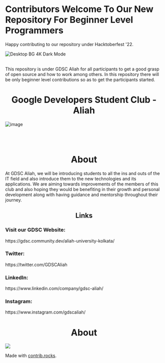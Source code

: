 # Contributors Welcome To Our New Repository For Beginner Level Programmers 
Happy contributing to our repository under Hacktoberfest '22.

![Desktop BG 4K Dark Mode](https://user-images.githubusercontent.com/83830134/194622720-c8e515d1-41e0-4dde-8860-9a1c5d28b7a0.png)

<br>
This repository is under GDSC Aliah for all participants to get a good grasp of open source and how to work among others. In this repository there will be only beginner level contributions so as to get the participants started.
<br>

<h1 align="center">Google Developers Student Club - Aliah</h1>

![image](https://res.cloudinary.com/startup-grind/image/upload/c_fill,dpr_2,f_auto,g_center,h_540,q_auto:good,w_720/v1/gcs/platform-data-dsc/chapter_photos/Aliah-University-Admission.jpg)


<br>
<br>

<h1 align="center">About</h1>

At GDSC Aliah, we will be introducing students to all the ins and outs of the IT field and also introduce them to the new technologies and its applications. We are aiming towards improvements of the members of this club and also hoping they would be benefiting in their growth and personal development along with having guidance and mentorship throughout their journey.

<h2 align="center">Links</h3>
<h3>Visit our GDSC Website: </h3>https://gdsc.community.dev/aliah-university-kolkata/
<h3>Twitter: </h3> https://twitter.com/GDSCAliah
<h3>LinkedIn: </h3> https://www.linkedin.com/company/gdsc-aliah/
<h3>Instagram: </h3>https://www.instagram.com/gdscaliah/

<h1 align="center">About</h1>

<a href="https://github.com/sid-am-ahd935/Aliahns/graphs/contributors">
  <img src="https://contrib.rocks/image?repo=sid-am-ahd935/Aliahns" />
</a>

Made with [contrib.rocks](https://contrib.rocks).